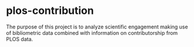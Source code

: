 # plos-contribution

The purpose of this project is to analyze scientific engagement making use of bibliometric data combined with information on contributorship from PLOS data.

